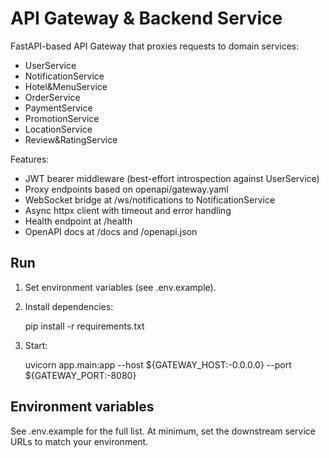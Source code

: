 # API Gateway & Backend Service

FastAPI-based API Gateway that proxies requests to domain services:
- UserService
- NotificationService
- Hotel&MenuService
- OrderService
- PaymentService
- PromotionService
- LocationService
- Review&RatingService

Features:
- JWT bearer middleware (best-effort introspection against UserService)
- Proxy endpoints based on openapi/gateway.yaml
- WebSocket bridge at /ws/notifications to NotificationService
- Async httpx client with timeout and error handling
- Health endpoint at /health
- OpenAPI docs at /docs and /openapi.json

## Run

1. Set environment variables (see .env.example).
2. Install dependencies:

   pip install -r requirements.txt

3. Start:

   uvicorn app.main:app --host ${GATEWAY_HOST:-0.0.0.0} --port ${GATEWAY_PORT:-8080}

## Environment variables

See .env.example for the full list. At minimum, set the downstream service URLs to match your environment.
